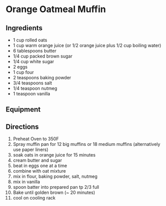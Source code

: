 # Orange Oatmeal Muffin

## Ingredients

- 1 cup rolled oats
- 1 cup warm orange juice (or 1/2 orange juice plus 1/2 cup boiling water)
- 6 tablespoons butter
- 1/4 cup packed brown sugar
- 1/4 cup white sugar
- 2 eggs
- 1 cup four
- 2 teaspoons baking powder
- 3/4 teaspoons salt
- 1/4 teaspoon nutmeg
- 1 teaspoon vanilla

## Equipment

## Directions

1. Preheat Oven to 350F
1. Spray muffin pan for 12 big muffins or 18 medium muffins (alternatively use paper liners)
1. soak oats in orange juice for 15 minutes
1. cream butter and sugar
1. beat in eggs one at a time
1. combine with oat mixture
1. mix in flour, baking powder, salt, nutmeg
1. mix in vanilla
1. spoon batter into prepared pan tp 2/3 full
1. Bake until golden brown (~ 20 minutes)
1. cool on cooling rack


